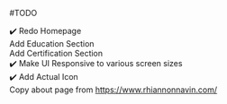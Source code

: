 #TODO

✔️ Redo Homepage  
Add Education Section  
Add Certification Section  
✔️ Make UI Responsive to various screen sizes  
✔️ Add Actual Icon  
Copy about page from https://www.rhiannonnavin.com/  